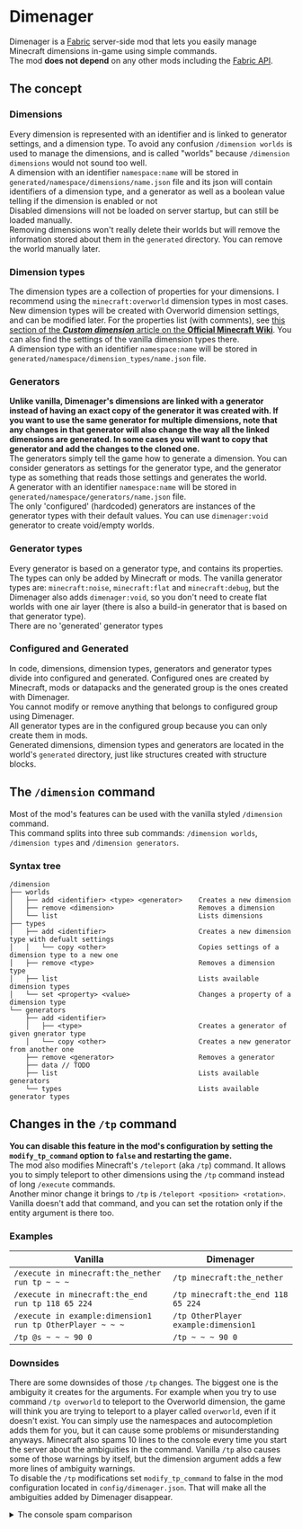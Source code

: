 # Dimenager
Dimenager is a [Fabric](https://fabricmc.net/) server-side mod that lets you easily manage Minecraft dimensions in-game using simple commands.  
The mod **does not depend** on any other mods including the [Fabric API](https://www.curseforge.com/minecraft/mc-mods/fabric-api).
## The concept
### Dimensions
Every dimension is represented with an identifier and is linked to generator settings, and a dimension type. To avoid any confusion `/dimension worlds` is used to manage the dimensions, and is called "worlds" because `/dimension dimensions` would not sound too well.  
A dimension with an identifier `namespace:name` will be stored in `generated/namespace/dimensions/name.json` file and its json will contain identifiers of a dimension type, and a generator as well as a boolean value telling if the dimension is enabled or not  
Disabled dimensions will not be loaded on server startup, but can still be loaded manually.  
Removing dimensions won't really delete their worlds but will remove the information stored about them in the `generated` directory. You can remove the world manually later.  
### Dimension types
The dimension types are a collection of properties for your dimensions. I recommend using the `minecraft:overworld` dimension types in most cases. New dimension types will be created with Overworld dimension settings, and can be modified later. For the properties list (with comments), see [this section of the ***Custom dimension*** article on the **Official Minecraft Wiki**](https://minecraft.gamepedia.com/Custom_dimension#Syntax). You can also find the settings of the vanilla dimension types there.  
A dimension type with an identifier `namespace:name` will be stored in `generated/namespace/dimension_types/name.json` file.  
### Generators
**Unlike vanilla, Dimenager's dimensions are linked with a generator instead of having an exact copy of the generator it was created with. If you want to use the same generator for multiple dimensions, note that any changes in that generator will also change the way all the linked dimensions are generated. In some cases you will want to copy that generator and add the changes to the cloned one.**  
The generators simply tell the game how to generate a dimension. You can consider generators as settings for the generator type, and the generator type as something that reads those settings and generates the world.  
A generator with an identifier `namespace:name` will be stored in `generated/namespace/generators/name.json` file.  
The only 'configured' (hardcoded) generators are instances of the generator types with their default values. You can use `dimenager:void` generator to create void/empty worlds.   
### Generator types
Every generator is based on a generator type, and contains its properties. The types can only be added by Minecraft or mods. The vanilla generator types are: `minecraft:noise`, `minecraft:flat` and `minecraft:debug`, but the Dimenager also adds `dimenager:void`, so you don't need to create flat worlds with one air layer (there is also a build-in generator that is based on that generator type).  
There are no 'generated' generator types  
### Configured and Generated
In code, dimensions, dimension types, generators and generator types divide into configured and generated. Configured ones are created by Minecraft, mods or datapacks and the generated group is the ones created with Dimenager.  
You cannot modify or remove anything that belongs to configured group using Dimenager.  
All generator types are in the configured group because you can only create them in mods.  
Generated dimensions, dimension types and generators are located in the world's `generated` directory, just like structures created with structure blocks.  
## The `/dimension` command
Most of the mod's features can be used with the vanilla styled `/dimension` command.  
This command splits into three sub commands: `/dimension worlds`, `/dimension types` and `/dimension generators`.
### Syntax tree
```
/dimension
├── worlds
│   ├──	add <identifier> <type> <generator>    Creates a new dimension
│   ├──	remove <dimension>                     Removes a dimension
│   └──	list                                   Lists dimensions
├── types
│   ├──	add <identifier>                       Creates a new dimension type with defualt settings
│   │	└── copy <other>                       Copies settings of a dimension type to a new one
│   ├──	remove <type>                          Removes a dimension type
│   ├──	list                                   Lists available dimension types
│   └──	set <property> <value>                 Changes a property of a dimension type
└── generators
    ├──	add <identifier>
    │   ├── <type>                             Creates a generator of given gnerator type
    │   └── copy <other>                       Creates a new generator from another one
    ├──	remove <generator>                     Removes a generator
    ├──	data // TODO
    ├──	list                                   Lists available generators
    └──	types                                  Lists available generator types
```
## Changes in the `/tp` command
**You can disable this feature in the mod's configuration by setting the `modify_tp_command` option to `false` and restarting the game.**  
The mod also modifies Minecraft's `/teleport` (aka `/tp`) command. It allows you to simply teleport to other dimensions using the `/tp` command instead of long `/execute` commands.  
Another minor change it brings to `/tp` is `/teleport <position> <rotation>`. Vanilla doesn't add that command, and you can set the rotation only if the entity argument is there too.  
### Examples  
| Vanilla | Dimenager  |
|---|---|
| `/execute in minecraft:the_nether run tp ~ ~ ~` | `/tp minecraft:the_nether` |
| `/execute in minecraft:the_end run tp 118 65 224` | `/tp minecraft:the_end 118 65 224` |
| `/execute in example:dimension1 run tp OtherPlayer ~ ~ ~` | `/tp OtherPlayer example:dimension1` |
| `/tp @s ~ ~ ~ 90 0` | `/tp ~ ~ ~ 90 0` |
### Downsides
There are some downsides of those `/tp` changes. The biggest one is the ambiguity it creates for the arguments. For example when you try to use command `/tp overworld` to teleport to the Overworld dimension, the game will think you are trying to teleport to a player called `overworld`, even if it doesn't exist. You can simply use the namespaces and autocompletion adds them for you, but it can cause some problems or misunderstanding anyways. Minecraft also spams 10 lines to the console every time you start the server about the ambiguities in the command. Vanilla `/tp` also causes some of those warnings by itself, but the dimension argument adds a few more lines of ambiguity warnings.  
To disable the `/tp` modifications set `modify_tp_command` to false in the mod configuration located in `config/dimenager.json`. That will make all the ambiguities added by Dimenager disappear.
<details>
  <summary>The console spam comparison</summary>

  Vanilla
  ```
  [hh:mm:ss] [main/WARN] (Minecraft) Ambiguity between arguments [teleport, destination] and [teleport, targets] with inputs: [Player, 0123, @e, dd12be42-52a9-4a91-a8a1-11c01849e498]
  [hh:mm:ss] [main/WARN] (Minecraft) Ambiguity between arguments [teleport, location] and [teleport, destination] with inputs: [0.1 -0.5 .9, 0 0 0]
  [hh:mm:ss] [main/WARN] (Minecraft) Ambiguity between arguments [teleport, location] and [teleport, targets] with inputs: [0.1 -0.5 .9, 0 0 0]
  [hh:mm:ss] [main/WARN] (Minecraft) Ambiguity between arguments [teleport, targets] and [teleport, destination] with inputs: [Player, 0123, dd12be42-52a9-4a91-a8a1-11c01849e498]
  [hh:mm:ss] [main/WARN] (Minecraft) Ambiguity between arguments [teleport, targets, location] and [teleport, targets, destination] with inputs: [0.1 -0.5 .9, 0 0 0]
  ```

  Dimenager
  ```
  [hh:mm:ss] [main/WARN] (Minecraft) Ambiguity between arguments [teleport, destination] and [teleport, dimension] with inputs: [0123, dd12be42-52a9-4a91-a8a1-11c01849e498]
  [hh:mm:ss] [main/WARN] (Minecraft) Ambiguity between arguments [teleport, destination] and [teleport, targets] with inputs: [Player, 0123, @e, dd12be42-52a9-4a91-a8a1-11c01849e498]
  [hh:mm:ss] [main/WARN] (Minecraft) Ambiguity between arguments [teleport, location] and [teleport, destination] with inputs: [0.1 -0.5 .9, 0 0 0]
  [hh:mm:ss] [main/WARN] (Minecraft) Ambiguity between arguments [teleport, location] and [teleport, dimension] with inputs: [0.1 -0.5 .9, 0 0 0]
  [hh:mm:ss] [main/WARN] (Minecraft) Ambiguity between arguments [teleport, location] and [teleport, targets] with inputs: [0.1 -0.5 .9, 0 0 0]
  [hh:mm:ss] [main/WARN] (Minecraft) Ambiguity between arguments [teleport, targets] and [teleport, destination] with inputs: [Player, 0123, dd12be42-52a9-4a91-a8a1-11c01849e498]
  [hh:mm:ss] [main/WARN] (Minecraft) Ambiguity between arguments [teleport, targets] and [teleport, dimension] with inputs: [0123, dd12be42-52a9-4a91-a8a1-11c01849e498]
  [hh:mm:ss] [main/WARN] (Minecraft) Ambiguity between arguments [teleport, targets, destination] and [teleport, targets, dimension] with inputs: [0123, dd12be42-52a9-4a91-a8a1-11c01849e498]
  [hh:mm:ss] [main/WARN] (Minecraft) Ambiguity between arguments [teleport, targets, location] and [teleport, targets, destination] with inputs: [0.1 -0.5 .9, 0 0 0]
  [hh:mm:ss] [main/WARN] (Minecraft) Ambiguity between arguments [teleport, targets, location] and [teleport, targets, dimension] with inputs: [0.1 -0.5 .9, 0 0 0]
  ```

  :(
</details>
